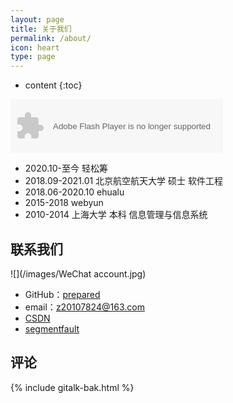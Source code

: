 ```yaml
---
layout: page
title: 关于我们
permalink: /about/
icon: heart
type: page
---
```


* content
{:toc}



<object width="340" height="86" data="http://music.163.com/style/swf/widget.swf?
sid=425100599&type=2&auto=1&width=320&height=66" 
type="application/x-shockwave-flash"></object> 



* 2020.10-至今 轻松筹
* 2018.09-2021.01 北京航空航天大学 硕士 软件工程
* 2018.06-2020.10 ehualu
* 2015-2018 webyun
* 2010-2014 上海大学 本科 信息管理与信息系统

## 联系我们

![](/images/WeChat account.jpg)

* GitHub：[prepared](https://github.com/prepared48)
* email：z20107824@163.com
* [CSDN](https://blog.csdn.net/Prepared)
* [segmentfault](https://segmentfault.com/u/prepared)

## 评论

{% include gitalk-bak.html %}
